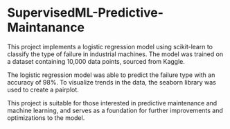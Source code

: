 # SupervisedML-Predictive-Maintanance

This project implements a logistic regression model using scikit-learn to classify the type of failure in industrial machines. The model was trained on a dataset containing 10,000 data points, sourced from Kaggle.

The logistic regression model was able to predict the failure type with an accuracy of 98%. To visualize trends in the data, the seaborn library was used to create a pairplot.

This project is suitable for those interested in predictive maintenance and machine learning, and serves as a foundation for further improvements and optimizations to the model.
